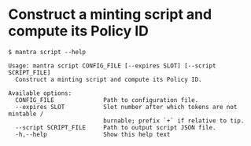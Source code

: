 # Construct a minting script and compute its Policy ID

	$ mantra script --help
	
	Usage: mantra script CONFIG_FILE [--expires SLOT] [--script SCRIPT_FILE]
	  Construct a minting script and compute its Policy ID.
	
	Available options:
	  CONFIG_FILE              Path to configuration file.
	  --expires SLOT           Slot number after which tokens are not mintable /
	                           burnable; prefix `+` if relative to tip.
	  --script SCRIPT_FILE     Path to output script JSON file.
	  -h,--help                Show this help text
